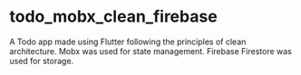 # todo_mobx_clean_firebase

A Todo app made using Flutter following the principles of clean architecture. Mobx was used for state management. Firebase Firestore was used for storage.
